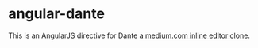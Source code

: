 # angular-dante
This is an AngularJS directive for Dante [a medium.com inline editor clone](https://github.com/michelson/Dante).
